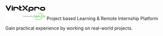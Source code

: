 <img src="https://github.com/DARJYO/virtXpro/blob/main/img/vxp.png" height="25%" width="25%">    
Project based Learning &amp; Remote Internship Platform

Gain practical experience by working on real-world projects. 
